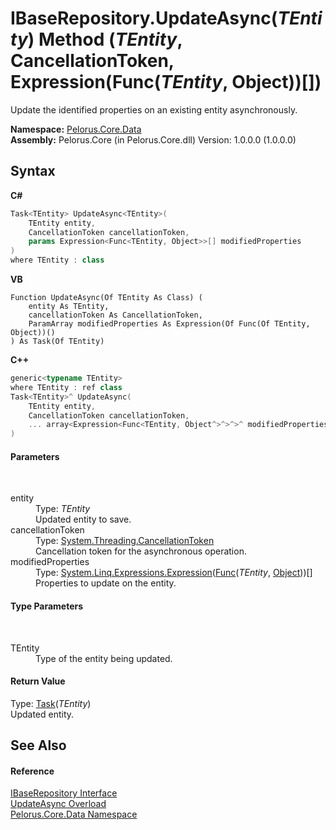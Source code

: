 # IBaseRepository.UpdateAsync(*TEntity*) Method (*TEntity*, CancellationToken, Expression(Func(*TEntity*, Object))[])
 

Update the identified properties on an existing entity asynchronously.

**Namespace:**&nbsp;<a href="E27DB326">Pelorus.Core.Data</a><br />**Assembly:**&nbsp;Pelorus.Core (in Pelorus.Core.dll) Version: 1.0.0.0 (1.0.0.0)

## Syntax

**C#**<br />
``` C#
Task<TEntity> UpdateAsync<TEntity>(
	TEntity entity,
	CancellationToken cancellationToken,
	params Expression<Func<TEntity, Object>>[] modifiedProperties
)
where TEntity : class

```

**VB**<br />
``` VB
Function UpdateAsync(Of TEntity As Class) ( 
	entity As TEntity,
	cancellationToken As CancellationToken,
	ParamArray modifiedProperties As Expression(Of Func(Of TEntity, Object))()
) As Task(Of TEntity)
```

**C++**<br />
``` C++
generic<typename TEntity>
where TEntity : ref class
Task<TEntity>^ UpdateAsync(
	TEntity entity, 
	CancellationToken cancellationToken, 
	... array<Expression<Func<TEntity, Object^>^>^>^ modifiedProperties
)
```


#### Parameters
&nbsp;<dl><dt>entity</dt><dd>Type: *TEntity*<br />Updated entity to save.</dd><dt>cancellationToken</dt><dd>Type: <a href="http://msdn2.microsoft.com/en-us/library/dd384802" target="_blank">System.Threading.CancellationToken</a><br />Cancellation token for the asynchronous operation.</dd><dt>modifiedProperties</dt><dd>Type: <a href="http://msdn2.microsoft.com/en-us/library/bb335710" target="_blank">System.Linq.Expressions.Expression</a>(<a href="http://msdn2.microsoft.com/en-us/library/bb549151" target="_blank">Func</a>(*TEntity*, <a href="http://msdn2.microsoft.com/en-us/library/e5kfa45b" target="_blank">Object</a>))[]<br />Properties to update on the entity.</dd></dl>

#### Type Parameters
&nbsp;<dl><dt>TEntity</dt><dd>Type of the entity being updated.</dd></dl>

#### Return Value
Type: <a href="http://msdn2.microsoft.com/en-us/library/dd321424" target="_blank">Task</a>(*TEntity*)<br />Updated entity.

## See Also


#### Reference
<a href="30329654">IBaseRepository Interface</a><br /><a href="2BCBC11C">UpdateAsync Overload</a><br /><a href="E27DB326">Pelorus.Core.Data Namespace</a><br />